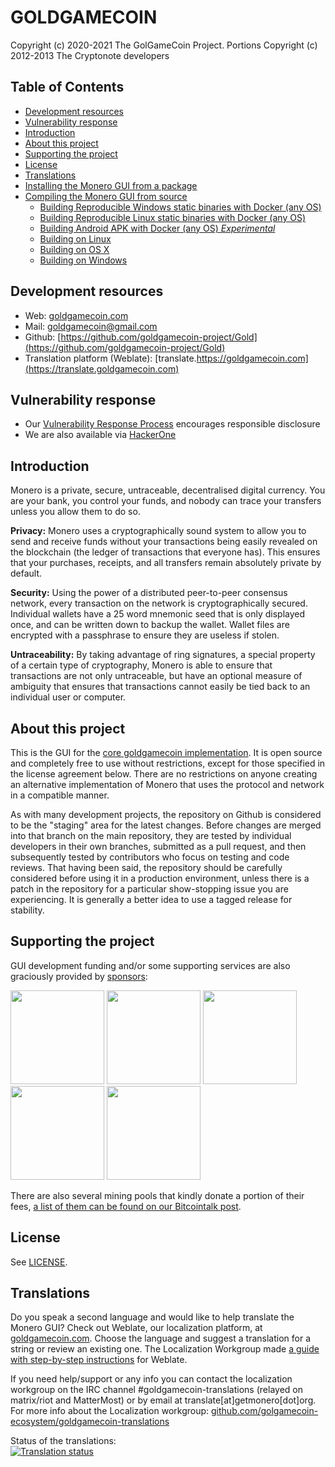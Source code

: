 # GOLDGAMECOIN

Copyright (c) 2020-2021 The GolGameCoin Project.
Portions Copyright (c) 2012-2013 The Cryptonote developers


## Table of Contents
  * [Development resources](#development-resources)
  * [Vulnerability response](#vulnerability-response)
  * [Introduction](#introduction)
  * [About this project](#about-this-project)
  * [Supporting the project](#supporting-the-project)
  * [License](#license)
  * [Translations](#translations)
  * [Installing the Monero GUI from a package](#installing-the-monero-gui-from-a-package)
  * [Compiling the Monero GUI from source](#compiling-the-monero-gui-from-source)
    + [Building Reproducible Windows static binaries with Docker (any OS)](#building-reproducible-windows-static-binaries-with-docker-any-os)
    + [Building Reproducible Linux static binaries with Docker (any OS)](#building-reproducible-linux-static-binaries-with-docker-any-os)
    + [Building Android APK with Docker (any OS) *Experimental*](#building-android-apk-with-docker-any-os-experimental)
    + [Building on Linux](#building-on-linux)
    + [Building on OS X](#building-on-os-x)
    + [Building on Windows](#building-on-windows)

## Development resources

- Web: [goldgamecoin.com](https://goldgamecoin.com)
- Mail: [goldgamecoin@gmail.com]([goldgamecoin@gmail.com)
- Github: [https://github.com/goldgamecoin-project/Gold](https://github.com/goldgamecoin-project/Gold)
- Translation platform (Weblate): [translate.https://goldgamecoin.com](https://translate.goldgamecoin.com)

## Vulnerability response

- Our [Vulnerability Response Process](https://github.com/goldgamecoin-project/meta/blob/master/VULNERABILITY_RESPONSE_PROCESS.md) encourages responsible disclosure
- We are also available via [HackerOne](https://hackerone.com/gold)

## Introduction

Monero is a private, secure, untraceable, decentralised digital currency. You are your bank, you control your funds, and nobody can trace your transfers unless you allow them to do so.

**Privacy:** Monero uses a cryptographically sound system to allow you to send and receive funds without your transactions being easily revealed on the blockchain (the ledger of transactions that everyone has). This ensures that your purchases, receipts, and all transfers remain absolutely private by default.

**Security:** Using the power of a distributed peer-to-peer consensus network, every transaction on the network is cryptographically secured. Individual wallets have a 25 word mnemonic seed that is only displayed once, and can be written down to backup the wallet. Wallet files are encrypted with a passphrase to ensure they are useless if stolen.

**Untraceability:** By taking advantage of ring signatures, a special property of a certain type of cryptography, Monero is able to ensure that transactions are not only untraceable, but have an optional measure of ambiguity that ensures that transactions cannot easily be tied back to an individual user or computer.

## About this project

This is the GUI for the [core goldgamecoin implementation](https://github.com/goldgamecoin-project/Gold). It is open source and completely free to use without restrictions, except for those specified in the license agreement below. There are no restrictions on anyone creating an alternative implementation of Monero that uses the protocol and network in a compatible manner.

As with many development projects, the repository on Github is considered to be the "staging" area for the latest changes. Before changes are merged into that branch on the main repository, they are tested by individual developers in their own branches, submitted as a pull request, and then subsequently tested by contributors who focus on testing and code reviews. That having been said, the repository should be carefully considered before using it in a production environment, unless there is a patch in the repository for a particular show-stopping issue you are experiencing. It is generally a better idea to use a tagged release for stability.

## Supporting the project

GUI development funding and/or some supporting services are also graciously provided by [sponsors](https://www.goldgamecoin.com/community/sponsorships/):

[<img width="150" src="https://www.goldgamecoin.com/img/sponsors/tarilabs.png"/>](https://tarilabs.com/)
[<img width="150" src="https://www.goldgamecoin.com/img/sponsors/globee.png"/>](https://globee.com/)
[<img width="150" src="https://www.goldgamecoin.com/img/sponsors/symas.png"/>](https://symas.com/)
[<img width="150" src="https://www.goldgamecoin.com/img/sponsors/forked_logo.png"/>](http://www.forked.net/)
[<img width="150" src="https://www.www.goldgamecoin.com/img/sponsors/macstadium.png"/>](https://www.macstadium.com/)

There are also several mining pools that kindly donate a portion of their fees, [a list of them can be found on our Bitcointalk post](https://bitcointalk.org/index.php?topic=583449.0).

## License

See [LICENSE](LICENSE).

## Translations

Do you speak a second language and would like to help translate the Monero GUI? Check out Weblate, our localization platform, at [goldgamecoin.com](https://translate.goldgamecoin.com/). Choose the language and suggest a translation for a string or review an existing one. The Localization Workgroup made [a guide with step-by-step instructions](https://github.com/goldgamecoin-ecosystem/goldgamecoin-translations/blob/master/weblate.md) for Weblate.

If you need help/support or any info you can contact the localization workgroup on the IRC channel #goldgamecoin-translations (relayed on matrix/riot and MatterMost) or by email at translate[at]getmonero[dot]org. For more info about the Localization workgroup: [github.com/golgamecoin-ecosystem/goldgamecoin-translations](https://github.com/goldgamecoin-ecosystem/monero-translations)

Status of the translations:  
<a href="https://translate.goldgamecoin.com/engage/gold/?utm_source=widget">
<img src="https://translate.goldgamecoin.com/widgets/gold/-/gui-wallet/horizontal-auto.svg" alt="Translation status" />
</a>

